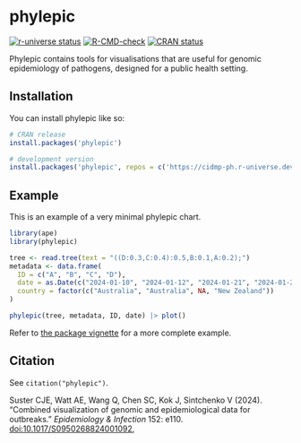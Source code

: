 
<!-- README.md is generated from README.Rmd. Please edit that file -->

# phylepic

<!-- badges: start -->

[![r-universe
status](https://cidm-ph.r-universe.dev/badges/phylepic)](https://cidm-ph.r-universe.dev)
[![R-CMD-check](https://github.com/cidm-ph/phylepic/actions/workflows/R-CMD-check.yaml/badge.svg)](https://github.com/cidm-ph/phylepic/actions/workflows/R-CMD-check.yaml)
[![CRAN
status](https://www.r-pkg.org/badges/version/phylepic)](https://CRAN.R-project.org/package=phylepic)
<!-- badges: end -->

Phylepic contains tools for visualisations that are useful for genomic
epidemiology of pathogens, designed for a public health setting.

## Installation

You can install phylepic like so:

``` r
# CRAN release
install.packages('phylepic')

# development version
install.packages('phylepic', repos = c('https://cidmp-ph.r-universe.dev', 'https://cloud.r-project.org'))
```

## Example

This is an example of a very minimal phylepic chart.

``` r
library(ape)
library(phylepic)

tree <- read.tree(text = "((D:0.3,C:0.4):0.5,B:0.1,A:0.2);")
metadata <- data.frame(
  ID = c("A", "B", "C", "D"),
  date = as.Date(c("2024-01-10", "2024-01-12", "2024-01-21", "2024-01-23")),
  country = factor(c("Australia", "Australia", NA, "New Zealand"))
)

phylepic(tree, metadata, ID, date) |> plot()
```

Refer to [the package
vignette](https://cidm-ph.github.io/phylepic/articles/phylepic.html) for
a more complete example.

## Citation

See `citation("phylepic")`.

Suster CJE, Watt AE, Wang Q, Chen SC, Kok J, Sintchenko V (2024).
“Combined visualization of genomic and epidemiological data for
outbreaks.” *Epidemiology & Infection* 152: e110.
[doi:10.1017/S0950268824001092](https://doi.org/10.1017/S0950268824001092),

